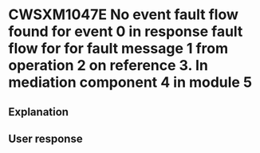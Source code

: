 # CWSXM1047E No event fault flow found for event 0 in response fault flow for for fault message 1 from operation 2 on reference 3. In mediation component 4 in module 5

## Explanation

## User response